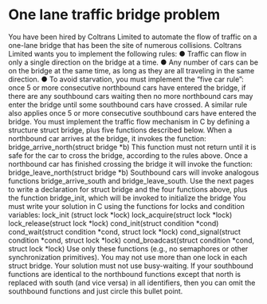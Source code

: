 # One lane traffic bridge problem
You have been hired by Coltrans Limited to automate the flow of traffic on a one-lane bridge that has been the
site of numerous collisions. Coltrans Limited wants you to implement the following rules:
● Traffic can flow in only a single direction on the bridge at a time.
● Any number of cars can be on the bridge at the same time, as long as they are all traveling in the same
direction.
● To avoid starvation, you must implement the “five car rule”: once 5 or more consecutive northbound cars
have entered the bridge, if there are any southbound cars waiting then no more northbound cars may enter
the bridge until some southbound cars have crossed. A similar rule also applies once 5 or more consecutive
southbound cars have entered the bridge.
You must implement the traffic flow mechanism in C by defining a structure struct bridge, plus five functions
described below.
When a northbound car arrives at the bridge, it invokes the function:
bridge_arrive_north(struct bridge *b)
This function must not return until it is safe for the car to cross the bridge, according to the rules above. Once a
northbound car has finished crossing the bridge it will invoke the function:
bridge_leave_north(struct bridge *b)
Southbound cars will invoke analogous functions bridge_arrive_south and bridge_leave_south.
Use the next pages to write a declaration for struct bridge and the four functions above, plus the function bridge_init,
which will be invoked to initialize the bridge
You must write your solution in C using the functions for locks and condition variables:
lock_init (struct lock *lock)
lock_acquire(struct lock *lock)
lock_release(struct lock *lock)
cond_init(struct condition *cond)
cond_wait(struct condition *cond, struct lock *lock)
cond_signal(struct condition *cond, struct lock *lock)
cond_broadcast(struct condition *cond, struct lock *lock)
Use only these functions (e.g., no semaphores or other synchronization primitives).
You may not use more than one lock in each struct bridge.
Your solution must not use busy-waiting.
If your southbound functions are identical to the northbound functions except that north is replaced with south (and
vice versa) in all identifiers, then you can omit the southbound functions and just circle this bullet point.
